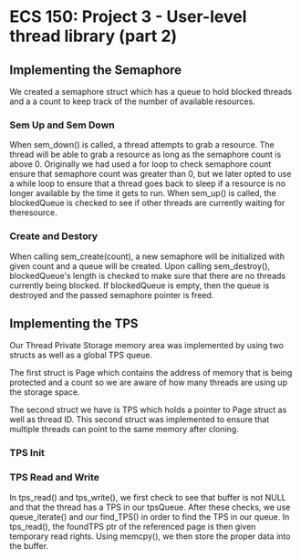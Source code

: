 # ECS 150: Project 3 - User-level thread library (part 2)

## Implementing the Semaphore

We created a semaphore struct which has a queue to hold blocked threads and a
a count to keep track of the number of available resources.

### Sem Up and Sem Down   

When sem_down() is called, a thread attempts to grab a resource. The thread will
be able to grab a resource as long as the semaphore count is above 0.
Originally we had used a for loop to check semaphore count ensure that semaphore
count was greater than 0, but we later opted to use a while loop to ensure that
a thread goes back to sleep if a resource is no longer available by the time it
gets to run. When sem_up() is called, the blockedQueue is checked to see if
other threads are currently waiting for theresource.

### Create and Destory

When calling sem_create(count), a new semaphore will be initialized with given
count and a queue will be created. Upon calling sem_destroy(), blockedQueue's
length is checked to make sure that there are no threads currently being
blocked. If blockedQueue is empty, then the queue is destroyed and the passed
semaphore pointer is freed.

## Implementing the TPS

Our Thread Private Storage memory area was implemented by using two structs as
well as a global TPS queue.

The first struct is Page which contains the address of memory that is being
protected and a count so we are aware of how many threads are using up the
storage space.

The second struct we have is TPS which holds a pointer to Page struct as well as
thread ID. This second struct was implemented to ensure that multiple threads
can point to the same memory after cloning.

### TPS Init



### TPS Read and Write

In tps_read() and tps_write(), we first check to see that buffer is not NULL and
that the thread has a TPS in our tpsQueue. After these checks, we use
queue_iterate() and our find_TPS() in order to find the TPS in our queue. In
tps_read(), the foundTPS ptr of the referenced page is then given temporary read
rights. Using memcpy(), we then store the proper data into the buffer.
